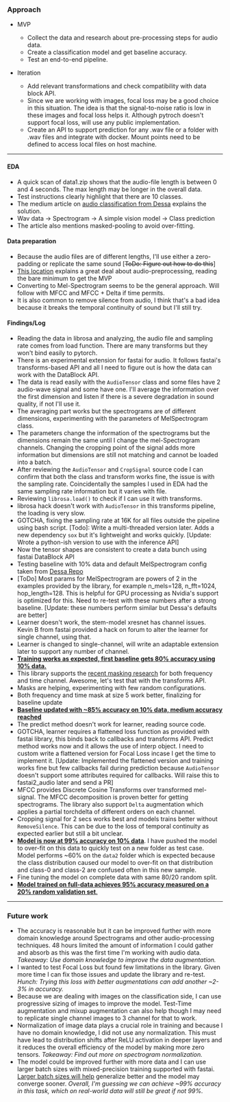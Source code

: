 ### Approach
- MVP
    - Collect the data and research about pre-processing steps for audio data.
    - Create a classification model and get baseline accuracy.
    - Test an end-to-end pipeline.

- Iteration
    - Add relevant transformations and check compatibility with data block API.
    - Since we are working with images, focal loss may be a good choice in this situation. The idea is that the signal-to-noise ratio is low in these images and focal loss helps it. Although pytroch doesn't support focal loss, will use any public implementation.
    - Create an API to support prediction for any .wav file or a folder with .wav files and integrate with docker. Mount points need to be defined to access local files on host machine.

---

#### EDA
- A quick scan of data1.zip shows that the audio-file length is between 0 and 4 seconds. The max length may be longer in the overall data.
- Test instructions clearly highlight that there are 10 classes.
- The medium article on [audio classification from Dessa](https://medium.com/dessa-news/detecting-audio-deepfakes-f2edfd8e2b35) explains the solution.
- Wav data -> Spectrogram -> A simple vision model -> Class prediction
- The article also mentions masked-pooling to avoid over-fitting.

#### Data preparation
- Because the audio files are of different lengths, I'll use either a zero-padding or replicate the same sound [~~ToDo: Figure out how to do this~~]
- [This location](https://musicinformationretrieval.com/index.html) explains a great deal about audio-preprocessing, reading the bare minimum to get the MVP
- Converting to Mel-Spectrogram seems to be the general approach. Will follow with MFCC and MFCC + Delta if time permits.
- It is also common to remove silence from audio, I think that's a bad idea because it breaks the temporal continuity of sound but I'll still try.

#### Findings/Log
- Reading the data in librosa and analyzing, the audio file and sampling rate comes from load function. There are many transforms but they won't bind easily to pytorch.
- There is an experimental extension for fastai for audio. It follows fastai's transforms-based API and all I need to figure out is how the data can work with the DataBlock API.
- The data is read easily with the `AudioTensor` class and some files have 2 audio-wave signal and some have one. I'll average the information over the first dimension and listen if there is a severe degradation in sound quality, if not I'll use it.
- The averaging part works but the spectrograms are of different dimensions, experimenting with the parameters of MelSpectrogram class.
- The parameters change the information of the spectrograms but the dimensions remain the same until I change the mel-Spectrogram channels. Changing the cropping point of the signal adds more information but dimensions are still not matching and cannot be loaded into a batch.
- After reviewing the `AudioTensor` and `CropSignal` source code I can confirm that both the class and transform works fine, the issue is with the sampling rate. Coincidentally the samples I used in EDA had the same sampling rate information but it varies with file.
- Reviewing `librosa.load()` to check if I can use it with transforms.
- librosa hack doesn't work with `AudioTensor` in this transforms pipeline, the loading is very slow.
- GOTCHA, fixing the sampling rate at 16K for all files outside the pipeline using bash script. [Todo]: Write a multi-threaded version later. Adds a new dependency `sox` but it's lightweight and works quickly. [Update: Wrote a python-ish version to use with the inference API]
- Now the tensor shapes are consistent to create a data bunch using fastai DataBlock API
- Testing baseline with 10% data and default MelSpectrogram config taken from [Dessa Repo](https://github.com/dessa-oss/fake-voice-detection/blob/master/code/constants.py)
- [ToDo] Most params for MelSpectrogram are powers of 2 in the examples provided by the library, for example n_mels=128, n_fft=1024, hop_length=128. This is helpful for GPU processing as Nvidia's support is optimized for this. Need to re-test with these numbers after a strong baseline. [Update: these numbers perform similar but Dessa's defaults are better]
- Learner doesn't work, the stem-model xresnet has channel issues. Kevin B from fastai provided a hack on forum to alter the learner for single channel, using that.
- Learner is changed to single-channel, will write an adaptable extension later to support any number of channel.
- <u>**Training works as expected, first baseline gets 80% accuracy using 10% data.**</u>
- This library supports the [recent masking research](https://arxiv.org/abs/1904.08779) for both frequency and time channel. Awesome, let's test that with the transforms API.
- Masks are helping, experimenting with few random configurations.
- Both frequency and time mask at size 5 work better, finalizing for baseline update
- <u>**Baseline updated with ~85% accuracy on 10% data, medium accuracy reached**</u>
- The predict method doesn't work for learner, reading source code.
- GOTCHA, learner requires a flattened loss function as provided with fastai library, this binds back to callbacks and transforms API. Predict method works now and it allows the use of interp object. I need to custom write a flattened version for Focal Loss incase I get the time to implement it. [Update: Implemented the flattened version and training works fine but few callbacks fail during prediction because `AudioTensor` doesn't support some attributes required for callbacks. Will raise this to fastai2_audio later and send a PR]
- MFCC provides Discrete Cosine Transforms over transformed mel-signal. The MFCC decomposition is proven better for getting spectrograms. The library also support `Delta` augmentation which applies a partial torchdelta of different orders on each channel.
- Cropping signal for 2 secs works best and models trains better without `RemoveSilence`. This can be due to the loss of temporal continuity as expected earlier but still a bit unclear.
- <u>**Model is now at 99% accuracy on 10% data**</u>. I have pushed the model to over-fit on this data to quickly test on a new folder as test case. Model performs ~60% on the `data2` folder which is expected because the class distribution caused our model to over-fit on that distribution and class-0 and class-2 are confused often in this new sample.
- Fine tuning the model on complete data with same 80/20 random split.
- <u>**Model trained on full-data achieves 95% accuracy measured on a 20% random validation set**.</u>

---

### Future work

- The accuracy is reasonable but it can be improved further with more domain knowledge around Spectrograms and other audio-processing techniques. 48 hours limited the amount of information I could gather and absorb as this was the first time I'm working with audio data. *Takeaway: Use domain knowledge to improve the data augmentation.*
- I wanted to test Focal Loss but found few limitations in the library. Given more time I can fix those issues and update the library and re-test. *Hunch: Trying this loss with better augmentations can add another ~2-3% in accuracy.*
- Because we are dealing with images on the classification side, I can use progressive sizing of images to improve the model. Test-Time augmentation and mixup augmentation can also help though I may need to replicate single channel images to 3 channel for that to work.
- Normalization of image data plays a crucial role in training and because I have no domain knowledge, I did not use any normalization. This must have lead to distribution shifts after ReLU activation in deeper layers and it reduces the overall efficiency of the model by making more zero tensors. *Takeaway: Find out more on spectrogram normalization.*
- The model could be improved further with more data and I can use larger batch sizes with mixed-precision training supported with fastai. [Larger batch sizes will help](https://arxiv.org/abs/1711.00489) generalize better and the model may converge sooner. *Overall, I'm guessing we can achieve ~99% accuracy in this task, which on real-world data will still be great if not 99%.*
